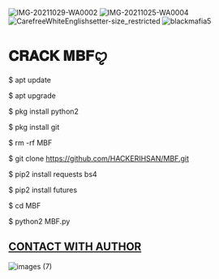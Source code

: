 ![IMG-20211029-WA0002](https://user-images.githubusercontent.com/79760783/139428473-cb116593-3612-4292-b87f-0f7a2693d6f4.jpg)
![IMG-20211025-WA0004](https://user-images.githubusercontent.com/79760783/138673190-6c1491a2-bc44-408e-aa6a-8e99ea969cb1.jpg)
![CarefreeWhiteEnglishsetter-size_restricted](https://user-images.githubusercontent.com/79760783/138608184-8d2dcb11-37e9-4d3a-9540-9a49493935b9.gif)
![blackmafia5](https://user-images.githubusercontent.com/79760783/138608118-d3dbbcf7-15c8-44dc-b222-b284a3149443.gif)
# 𝐂𝐑𝐀𝐂𝐊 𝐌𝐁𝐅ꨄ︎


$ apt update 

$ apt upgrade

$ pkg install python2

$ pkg install git

$ rm -rf MBF

$ git clone https://github.com/HACKERIHSAN/MBF.git

$ pip2 install requests bs4

$ pip2 install futures

$ cd MBF

$ python2 MBF.py


## [CONTACT WITH AUTHOR](https://www.facebook.com/unknownXX007)

![images (7)](https://user-images.githubusercontent.com/79760783/138608263-90bf386d-5c57-415a-9dac-e4c9a6ff2e9d.jpeg)


